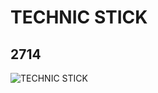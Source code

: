 # TECHNIC STICK
## 2714
![TECHNIC STICK](https://lc-www-live-s.legocdn.com/media/bricks/5/2/4209159.jpg)